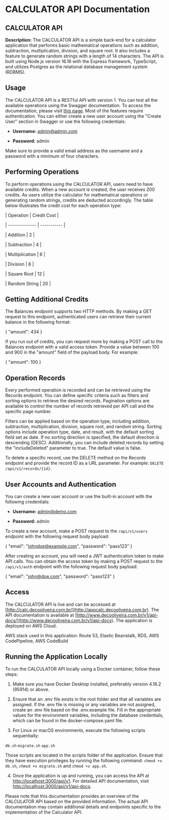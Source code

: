 # CALCULATOR API Documentation

## CALCULATOR API

**Description:** The CALCULATOR API is a simple back-end for a calculator application that performs basic mathematical operations such as addition, subtraction, multiplication, division, and square root. It also includes a feature to generate random strings with a length of 14 characters. The API is built using Node.js version 16.16 with the Express framework, TypeScript, and utilizes Postgres as the relational database management system (RDBMS).

## Usage

The CALCULATOR API is a RESTful API with version 1. You can test all the available operations using the Swagger documentation. To access the documentation, please visit [this page](http://www.decooliveira.com.br/v1/api-docs). Most of the features require authentication. You can either create a new user account using the "Create User" section in Swagger or use the following credentials:

- **Username:** admin@admin.com

- **Password:** admin

Make sure to provide a valid email address as the username and a password with a minimum of four characters.

## Performing Operations

To perform operations using the CALCULATOR API, users need to have available credits. When a new account is created, the user receives 200 credits. As users utilize the calculator for mathematical operations or generating random strings, credits are deducted accordingly. The table below illustrates the credit cost for each operation type:

| Operation | Credit Cost |

| -------------- | ----------- |

| Addition | 2 |

| Subtraction | 4 |

| Multiplication | 6 |

| Division | 8 |

| Square Root | 12 |

| Random String | 20 |

## Getting Additional Credits

The Balances endpoint supports two HTTP methods. By making a GET request to this endpoint, authenticated users can retrieve their current balance in the following format:

{ "amount": 434 }

If you run out of credits, you can request more by making a POST call to the Balances endpoint with a valid access token. Provide a value between 100 and 900 in the "amount" field of the payload body. For example:

{ "amount": 100 }

## Operation Records

Every performed operation is recorded and can be retrieved using the Records endpoint. You can define specific criteria such as filters and sorting options to retrieve the desired records. Pagination options are available to control the number of records retrieved per API call and the specific page number.

Filters can be applied based on the operation type, including addition, subtraction, multiplication, division, square root, and random string. Sorting options include operation type, date, and result, with the default sorting field set as date. If no sorting direction is specified, the default direction is descending (DESC). Additionally, you can include deleted records by setting the "includeDeleted" parameter to true. The default value is false.

To delete a specific record, use the DELETE method on the Records endpoint and provide the record ID as a URL parameter. For example: `DELETE /api/v1/records/{id}`.

## User Accounts and Authentication

You can create a new user account or use the built-in account with the following credentials:

- **Username:** admin@demo.com

- **Password:** admin

To create a new account, make a POST request to the `/api/v1/users` endpoint with the following request body payload:

{ "email": "johndoe@example.com", "password": "pass123" }

After creating an account, you will need a JWT authentication token to make API calls. You can obtain the access token by making a POST request to the `/api/v1/auth` endpoint with the following request body payload:

{ "email": "john@doe.com", "password": "pass123" }

## Access

The CALCULATOR API is live and can be accessed at [http://calc.decooliveira.com.br/](http://appcalc.decooliveira.com.br). The API documentation is available at [http://www.decooliveira.com.br/v1/api-docs/](http://www.decooliveira.com.br/v1/api-docs). The application is deployed on AWS Cloud.

AWS stack used in this application: Route 53, Elastic Beanstalk, RDS, AWS CodePipeline, AWS CodeBuild

## Running the Application Locally

To run the CALCULATOR API locally using a Docker container, follow these steps:

1. Make sure you have Docker Desktop installed, preferably version 4.16.2 (95914) or above.

2. Ensure that an .env file exists in the root folder and that all variables are assigned. If the .env file is missing or any variables are not assigned, create an .env file based on the .env.example file. Fill in the appropriate values for the environment variables, including the database credentials, which can be found in the docker-compose.yaml file.

3. For Linux or macOS environments, execute the following scripts sequentially:

`db.sh`
`migrate.sh`
`app.sh`

Those scripts are located in the scripts folder of the application. Ensure that they have execution privileges by running the following command: `chmod +x db.sh`, `chmod +x migrate.sh` and `chmod +x app.sh`.

4. Once the application is up and running, you can access the API at [http://localhost:3000/api/v1](http://localhost:3000/api/v1). For detailed API documentation, visit [http://localhost:3000/api/v1/api-docs](http://localhost:3000/api/v1/api-docs).

Please note that this documentation provides an overview of the CALCULATOR API based on the provided information. The actual API documentation may contain additional details and endpoints specific to the implementation of the Calculator API.

